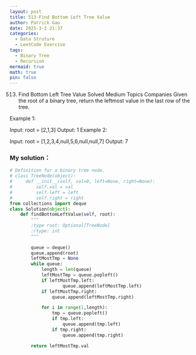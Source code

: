 ```yaml
---
layout: post
title: 513-Find Bottom Left Tree Value
author: Patrick Gao
date: 2025-3-2 21:37
categories:
  - Data Struture
  - LeetCode Exercise
tags:
  - Binary Tree
  - Recursion
mermaid: true
math: true
pin: false
---
```

513. Find Bottom Left Tree Value
Solved
Medium
Topics
Companies
Given the root of a binary tree, return the leftmost value in the last row of the tree.
 

Example 1:


Input: root = [2,1,3]
Output: 1
Example 2:


Input: root = [1,2,3,4,null,5,6,null,null,7]
Output: 7

### My solution：
```python
# Definition for a binary tree node.
# class TreeNode(object):
#     def __init__(self, val=0, left=None, right=None):
#         self.val = val
#         self.left = left
#         self.right = right
from collections import deque
class Solution(object):
    def findBottomLeftValue(self, root):
        """
        :type root: Optional[TreeNode]
        :rtype: int
        """
        
        queue = deque()
        queue.append(root)
        leftMostTmp = None
        while queue:
            length = len(queue)
            leftMostTmp = queue.popleft()
            if leftMostTmp.left:
                    queue.append(leftMostTmp.left)
            if leftMostTmp.right:
                queue.append(leftMostTmp.right)

            for i in range(1,length):
                tmp = queue.popleft()
                if tmp.left:
                    queue.append(tmp.left)
                if tmp.right:
                    queue.append(tmp.right)

        return leftMostTmp.val
```
  
